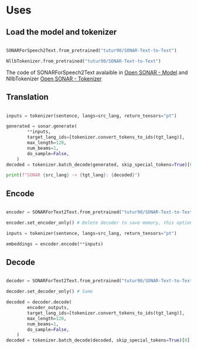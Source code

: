 # Uses

## Load the model and tokenizer


```Python

SONARForSpeech2Text.from_pretrained("tutur90/SONAR-Text-to-Text")

NllbTokenizer.from_pretrained("tutur90/SONAR-Text-to-Text")

```

The code of SONARForSpeech2Text avalaible in [Open SONAR - Model](https://github.com/tutur90/Open-SONAR/blob/main/open_sonar/text/models/modeling_sonar.py) and NllbTokenizer [Open SONAR - Tokenizer](https://github.com/tutur90/Open-SONAR/blob/main/open_sonar/tokenizer.py)


## Translation

```Python

inputs = tokenizer(sentence, langs=src_lang, return_tensors="pt")

generated = sonar.generate(
        **inputs,
        target_lang_ids=[tokenizer.convert_tokens_to_ids(tgt_lang)],
        max_length=128,
        num_beams=1,
        do_sample=False,
    )
decoded = tokenizer.batch_decode(generated, skip_special_tokens=True)[0]

print(f"SONAR {src_lang} -> {tgt_lang}: {decoded}")

```

## Encode

```Python

encoder = SONARForText2Text.from_pretrained("tutur90/SONAR-Text-to-Text")

encoder.set_encoder_only() # Delete decoder to save memory, this options is not needed

inputs = tokenizer(sentence, langs=src_lang, return_tensors="pt")

embeddings = encoder.encode(**inputs)

```


## Decode 

```Python

decoder = SONARForText2Text.from_pretrained("tutur90/SONAR-Text-to-Text")

decoder.set_decoder_only() # Same

decoded = decoder.decode(
        encoder_outputs,
        target_lang_ids=[tokenizer.convert_tokens_to_ids(tgt_lang)],
        max_length=128,
        num_beams=1,
        do_sample=False,
    )
decoded = tokenizer.batch_decode(decoded, skip_special_tokens=True)[0]


```




